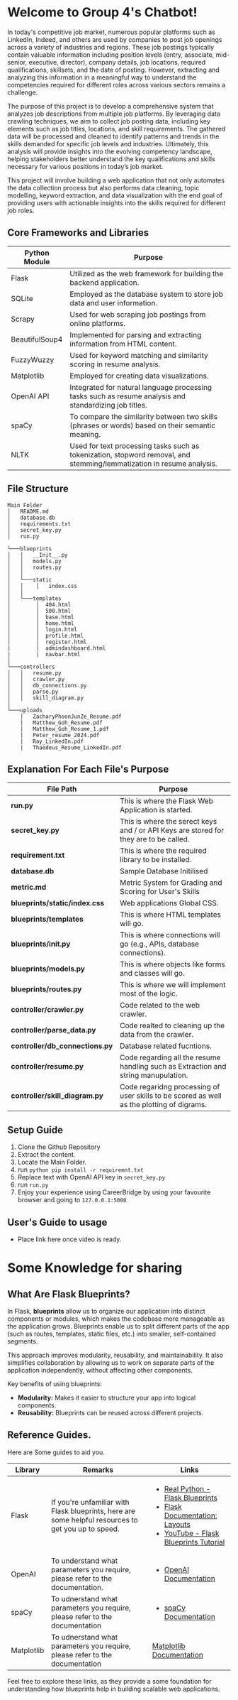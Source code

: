 # Welcome to Group 4's Chatbot!

In today's competitive job market, numerous popular platforms such as LinkedIn, Indeed, and others are used by companies to post job openings across a variety of industries and regions. These job postings typically contain valuable information including position levels (entry, associate, mid-senior, executive, director), company details, job locations, required qualifications, skillsets, and the date of posting. However, extracting and analyzing this information in a meaningful way to understand the competencies required for different roles across various sectors remains a challenge. 

The purpose of this project is to develop a comprehensive system that analyzes job descriptions from multiple job platforms. By leveraging data crawling techniques, we aim to collect job posting data, including key elements such as job titles, locations, and skill requirements. The gathered data will be processed and cleaned to identify patterns and trends in the skills demanded for specific job levels and industries. Ultimately, this analysis will provide insights into the evolving competency landscape, helping stakeholders better understand the key qualifications and skills necessary for various positions in today’s job market. 

This project will involve building a web application that not only automates the data collection process but also performs data cleaning, topic modelling, keyword extraction, and data visualization with the end goal of providing users with actionable insights into the skills required for different job roles. 

## Core Frameworks and Libraries
| Python Module    | Purpose |
| -------- | ------- |
|Flask| Utilized as the web framework for building the backend application.|
|SQLite| Employed as the database system to store job data and user information.|
|Scrapy| Used for web scraping job postings from online platforms.|
|BeautifulSoup4| Implemented for parsing and extracting information from HTML content.|
|FuzzyWuzzy| Used for keyword matching and similarity scoring in resume analysis.|
|Matplotlib| Employed for creating data visualizations.|
|OpenAI API| Integrated for natural language processing tasks such as resume analysis and standardizing job titles.|
|spaCy| To compare the similarity between two skills (phrases or words) based on their semantic meaning.|
|NLTK| Used for text processing tasks such as tokenization, stopword removal, and stemming/lemmatization in resume analysis.|


## File Structure 
```
Main Folder
│   README.md
│   database.db
│   requirements.txt
│   secret_key.py
│   run.py    

└───blueprints
│   │   __Init__.py
│   │   models.py
│   │   routes.py
│   │
│   └───static
│   │    │   index.css   
│   │ 
│   └───templates
│        │  404.html
│        │  500.html
│        │  base.html
│        │  home.html
│        │  login.html
│        │  profile.html
│        │  register.html
|        |  admindashboard.html
|        |  navbar.html
│   
└───controllers
│   │   resume.py
│   │   crawler.py
│   │   db_connections.py
│   │   parse.py
│   │   skill_diagram.py
│     
└───uploads
    │   ZacharyPhoonJunZe_Resume.pdf
    |   Matthew_Goh_Resume.pdf
    |   Matthew_Goh_Resume_1.pdf
    |   Peter_resume_2024.pdf
    |   Ray_LinkedIn.pdf
    |   Thaedeus_Resume_LinkedIn.pdf
```
## Explanation For Each File's Purpose
| File Path    | Purpose |
| -------- | ------- |
| **run.py**  | This is where the Flask Web Application is started. |
| **secret_key.py**  | This is where the serect keys and / or API Keys are stored for they are to be called. |
| **requirement.txt**  | This is where the required library to be installed. |
|**database.db**|Sample Database Initilised|
|**metric.md**|Metric System for Grading and Scoring for User's Skills|
| **blueprints/static/index.css**  | Web applications Global CSS.|
| **blueprints/templates** | This is where HTML templates will go. |
| **blueprints/__init__.py** | This is where connections will go (e.g., APIs, database connections). |
| **blueprints/models.py** | This is where objects like forms and classes will go. |
| **blueprints/routes.py**| This is where we will implement most of the logic.|
|**controller/crawler.py**| Code related to the web crawler.|
|**controller/parse_data.py**| Code realted to cleaning up the data from the crawler.|
|**controller/db_connections.py**|Database related fucntions. |
|**controller/resume.py**| Code regarding all the resume handling such as Extraction and string manupulation.|
|**controller/skill_diagram.py**| Code regaridng processing of user skills to be scored as well as the plotting of digrams.|


## Setup Guide
1. Clone the Github Repository
2. Extract the content.
3. Locate the Main Folder.
4. run `python pip install -r requiremnt.txt`
5. Replace text with OpenAI API key in `secret_key.py`
6. run `run.py`
7. Enjoy your experience using CareerBridge by using your favourite browser and going to `127.0.0.1:5000`

## User's Guide to usage
- Place link here once video is ready.

# Some Knowledge for sharing

## What Are Flask Blueprints?

In Flask, **blueprints** allow us to organize our application into distinct components or modules, which makes the codebase more manageable as the application grows. Blueprints enable us to split different parts of the app (such as routes, templates, static files, etc.) into smaller, self-contained segments.

This approach improves modularity, reusability, and maintainability. It also simplifies collaboration by allowing us to work on separate parts of the application independently, without affecting other components.

Key benefits of using blueprints:

-   **Modularity:** Makes it easier to structure your app into logical components.
-   **Reusability:** Blueprints can be reused across different projects.

## Reference Guides.
Here are Some guides to aid you.

| Library  | Remarks | Links  |
| -------- | ------- |------- |
|  Flask   | If you're unfamiliar with Flask blueprints, here are some helpful resources to get you up to speed.   | <ul> <li> [Real Python - Flask Blueprints](https://realpython.com/flask-blueprint/)</li> <li>[Flask Documentation: Layouts](https://flask.palletsprojects.com/en/3.0.x/tutorial/layout/) </li> <li> [YouTube - Flask Blueprints Tutorial](https://www.youtube.com/watch?v=_LMiUOYDxzE)</li> <ul>|
|OpenAI |  To understand what parameters you require, please refer to the documentation.  | <ul> <li> [OpenAI Documentation](https://platform.openai.com/docs/overview)<ul>|
|spaCy|To udnerstand what parameters you require, please refer to the documentation|<ul><li>[spaCy Documentation](https://spacy.io/usage/spacy-101)</li></ul> |
|Matplotlib | To udnerstand what parameters you require, please refer to the documentation|[Matplotlib Documentation](https://matplotlib.org/stable/index.html) |


Feel free to explore these links, as they provide a some foundation for understanding how blueprints help in building scalable web applications.